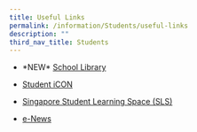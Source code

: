 ```yaml
---
title: Useful Links
permalink: /information/Students/useful-links
description: ""
third_nav_title: Students
---
```

*   \*NEW\* [School Library](/information/students/school-library)
*   [Student iCON](/information/students/student-icon)
*   [Singapore Student Learning Space (SLS)](https://learning.moe.edu.sg/)  
    
*   [e-News](/information/students/e-news)
